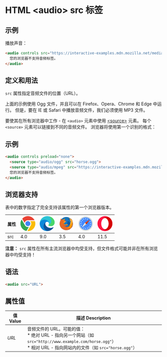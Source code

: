 HTML \<audio> src 标签
===

## 示例

播放声音：

```html idoc:preview
<audio controls src="https://interactive-examples.mdn.mozilla.net/media/cc0-audio/t-rex-roar.mp3">
  您的浏览器不支持音频标签。
</audio>
```

## 定义和用法

`src` 属性指定音频文件的位置（URL）。

上面的示例使用 Ogg 文件，并且可以在 Firefox、Opera、Chrome 和 Edge 中运行。 但是，要在 IE 或 Safari 中播放音频文件，我们必须使用 MP3 文件。

要使其在所有浏览器中工作 - 在 `<audio>` 元素中使用 [\<source>](tag_source.asp) 元素。 每个 `<source>` 元素可以链接到不同的音频文件。 浏览器将使用第一个识别的格式：

## 示例

```html idoc:preview
<audio controls preload="none">
  <source type="audio/ogg" src="horse.ogg">
  <source type="audio/mpeg" src="https://interactive-examples.mdn.mozilla.net/media/cc0-audio/t-rex-roar.mp3">
  您的浏览器不支持音频标签。
</audio>
```

## 浏览器支持

表中的数字指定了完全支持该属性的第一个浏览器版本。

| 属性 | ![chrome][1] | ![edge][2] | ![firefox][3] | ![safari][4] | ![opera][5] |
| ---- | ---- | ---- | ---- | ---- | ---- |
| src       | 4.0 | 9.0 | 3.5 | 4.0 | 11.5 |
<!--rehype:style=width: 100%; display: inline-table;-->

**注意：** `src` 属性在所有主流浏览器中均受支持，但文件格式可能并非在所有浏览器中均受支持！

## 语法

```html
<audio src="URL">
```

## 属性值

| 值 Value | 描述 Description |
| ----- | ----- |
| *URL* | 音频文件的 URL。可能的值：<br>* 绝对 URL - 指向另一个网站（如 `src="http://www.example.com/horse.ogg"`） <br>* 相对 URL - 指向网站内的文件（如 `src="horse.ogg"`） |

[1]: ../assets/chrome.svg
[2]: ../assets/edge.svg
[3]: ../assets/firefox.svg
[4]: ../assets/safari.svg
[5]: ../assets/opera.svg